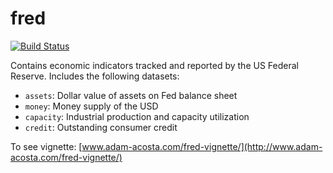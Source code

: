 fred
====

[![Build Status](https://travis-ci.org/adamacosta/fred.svg)](https://travis-ci.org/adamacosta/fred)

Contains economic indicators tracked and reported by the US Federal Reserve.
Includes the following datasets:

* `assets`: Dollar value of assets on Fed balance sheet
* `money`: Money supply of the USD
* `capacity`: Industrial production and capacity utilization
* `credit`: Outstanding consumer credit

To see vignette: [www.adam-acosta.com/fred-vignette/](http://www.adam-acosta.com/fred-vignette/)
